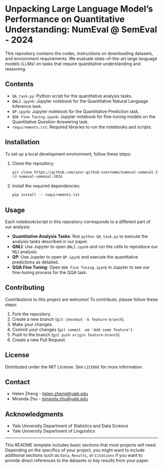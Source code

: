 # Unpacking Large Language Model’s Performance on Quantitative Understanding: NumEval @ SemEval - 2024

This repository contains the codes, instructions on downloading datasets, and enviornment requirements. We evaluate state-of-the-art large language models (LLMs) on tasks that require quantitative understanding and reasoning.

## Contents

- `QA_task.py`: Python script for the quantitative analysis tasks.
- `QNLI.ipynb`: Jupyter notebook for the Quantitative Natural Language Inference task.
- `QP.ipynb`: Jupyter notebook for the Quantitative Prediction task.
- `QQA Fine Tuning.ipynb`: Jupyter notebook for fine-tuning models on the Quantitative Question Answering task.
- `requirements.txt`: Required libraries to run the notebooks and scripts.

## Installation

To set up a local development environment, follow these steps:

1. Clone the repository:
   ```bash
   git clone https://github.com/your-github-username/numeval-semeval-2024.git
   cd numeval-semeval-2024
   ```

2. Install the required dependencies:
   ```bash
   pip install -r requirements.txt
   ```

## Usage

Each notebook/script in this repository corresponds to a different part of our analysis:

- **Quantitative Analysis Tasks**: Run `python QA_task.py` to execute the analysis tasks described in our paper.
- **QNLI**: Use Jupyter to open `QNLI.ipynb` and run the cells to reproduce our NLI analysis.
- **QP**: Use Jupyter to open `QP.ipynb` and execute the quantitative predictions as detailed.
- **QQA Fine Tuning**: Open `QQA Fine Tuning.ipynb` in Jupyter to see our fine-tuning process for the QQA task.

## Contributing

Contributions to this project are welcome! To contribute, please follow these steps:

1. Fork the repository.
2. Create a new branch (`git checkout -b feature-branch`).
3. Make your changes.
4. Commit your changes (`git commit -am 'Add some feature'`).
5. Push to the branch (`git push origin feature-branch`).
6. Create a new Pull Request.

## License

Distributed under the MIT License. See `LICENSE` for more information.

## Contact

- Helen Zheng - helen.zheng@yale.edu
- Miranda Zhu - miranda.zhu@yale.edu

## Acknowledgments

- Yale University Department of Statistics and Data Science
- Yale University Department of Linguistics

---

This README template includes basic sections that most projects will need. Depending on the specifics of your project, you might want to include additional sections such as `Data`, `Results`, or `Citations` if you want to provide direct references to the datasets or key results from your paper.
